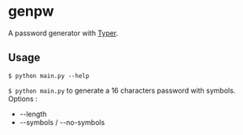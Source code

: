 # genpw
A password generator with [Typer](https://typer.tiangolo.com/).
## Usage
`$ python main.py --help`

`$ python main.py` to generate a 16 characters password with symbols.
Options :  
- --length
- --symbols / --no-symbols
